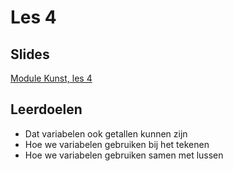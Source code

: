 # Les 4

## Slides  
[Module Kunst, les 4](https://slides.com/felienne/pidk-m2-l4a)

## Leerdoelen
* Dat variabelen ook getallen kunnen zijn
* Hoe we variabelen gebruiken bij het tekenen
* Hoe we variabelen gebruiken samen met lussen
